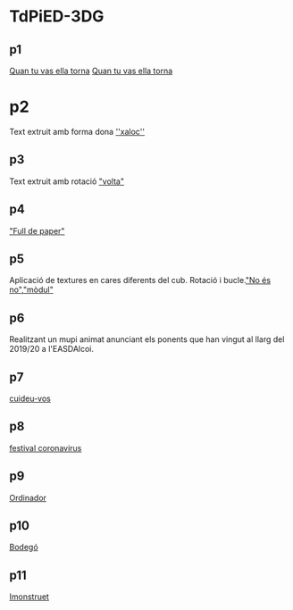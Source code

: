 # TdPiED-3DG
## p1
[Quan tu vas ella torna](P1.gif)
[Quan tu vas ella torna](P1Blanc.gif)

#  p2
Text extruit amb forma dona
[''xaloc''](P2m.gif)

##  p3
Text extruit amb rotació
["volta"](p3.gif)

## p4
["Full de paper"](p4.gif)


## p5 
Aplicació de textures en cares diferents del cub. Rotació i bucle.["No és no"](p5.gif),["mòdul"](modulp5.gif)

## p6
Realitzant un mupi animat anunciant els ponents que han vingut al llarg del 2019/20 a l'EASDAlcoi.

## p7
[cuideu-vos](p7.gif)


## p8
[festival coronavirus](p8.gif)
    

## p9
[Ordinador](p9.png)

## p10
[Bodegó](p10.png)

## p11

[Imonstruet](p11.png)

